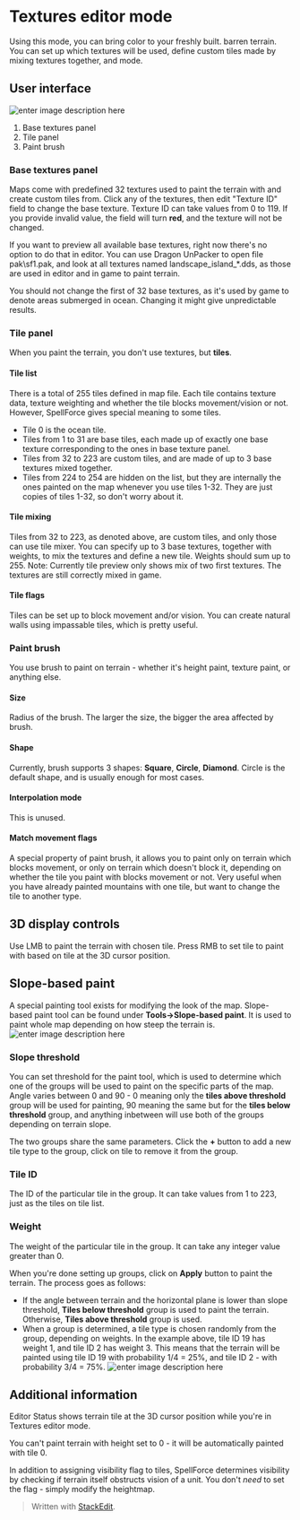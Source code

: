 # Textures editor mode
Using this mode, you can bring color to your freshly built. barren terrain. You can set up which textures will be used, define custom tiles made by mixing textures together, and mode.

## User interface
![enter image description here](https://lh3.googleusercontent.com/NHbQ8fW-S4ymdEcd7iN3-BK22cRLQKeeZreFmFMe9fFc6NLXGHEuu_7_sqqddXKYDUf4NAwgoqdd)
1. Base textures panel
2. Tile panel
3. Paint brush

### Base textures panel
Maps come with predefined 32 textures used to paint the terrain with and create custom tiles from. Click any of the textures, then edit "Texture ID" field to change the base texture. Texture ID can take values from 0 to 119. If you provide invalid value, the field will turn **red**, and the texture will not be changed.

If you want to preview all available base textures, right now there's no option to do that in editor. You can use Dragon UnPacker to open file pak\\sf1.pak, and look at all textures named landscape_island_*.dds, as those are used in editor and in game to paint terrain.

You should not change the first of 32 base textures, as it's used by game to denote areas submerged in ocean. Changing it might give unpredictable results.

### Tile panel
When you paint the terrain, you don't use textures, but **tiles**.
#### Tile list
There is a total of 255 tiles defined in map file. Each tile contains texture data, texture weighting and whether the tile blocks movement/vision or not. However, SpellForce gives special meaning to some tiles.
- Tile 0 is the ocean tile.
- Tiles from 1 to 31 are base tiles, each made up of exactly one base texture corresponding to the ones in base texture panel.
- Tiles from 32 to 223 are custom tiles, and are made of up to 3 base textures mixed together.
- Tiles from 224 to 254 are hidden on the list, but they are internally the ones painted on the map whenever you use tiles 1-32. They are just copies of tiles 1-32, so don't worry about it.
#### Tile mixing
Tiles from 32 to 223, as denoted above, are custom tiles, and only those can use tile mixer. You can specify up to 3 base textures, together with weights, to mix the textures and define a new tile. Weights should sum up to 255.
Note: Currently tile preview only shows mix of two first textures. The textures are still correctly mixed in game.
#### Tile flags
Tiles can be set up to block movement and/or vision. You can create natural walls using impassable tiles, which is pretty useful.

### Paint brush
You use brush to paint on terrain - whether it's height paint, texture paint, or anything else.
#### Size
Radius of the brush. The larger the size, the bigger the area affected by brush.
#### Shape
Currently, brush supports 3 shapes: **Square**, **Circle**, **Diamond**. Circle is the default shape, and is usually enough for most cases.
#### Interpolation mode
This is unused.
#### Match movement flags
A special property of paint brush, it allows you to paint only on terrain which blocks movement, or only on terrain which doesn't block it, depending on whether the tile you paint with blocks movement or not. Very useful when you have already painted mountains with one tile, but want to change the tile to another type.

## 3D display controls
Use LMB to paint the terrain with chosen tile. Press RMB to set tile to paint with based on tile at the 3D cursor position.

## Slope-based paint
A special painting tool exists for modifying the look of the map. Slope-based paint tool can be found under **Tools->Slope-based paint**. It is used to paint whole map depending on how steep the terrain is.
![enter image description here](https://lh3.googleusercontent.com/l4cqFrwZmxyd2W0yCD9Xb6RlMxNW1Oy1DCT3BvkyOrwC3r4lH4GAxDLGS1YMXeL3UHN1s5lQr0mi)
### Slope threshold
You can set threshold for the paint tool, which is used to determine which one of the groups will be used to paint on the specific parts of the map. Angle varies between 0 and 90 - 0 meaning only the **tiles above threshold** group will be used for painting, 90 meaning the same but for the **tiles below threshold** group, and anything inbetween will use both of the groups depending on terrain slope.

The two groups share the same parameters. Click the **+** button to add a new tile type to the group, click on tile to remove it from the group.
### Tile ID
The ID of the particular tile in the group. It can take values from 1 to 223, just as the tiles on tile list.
### Weight
The weight of the particular tile in the group. It can take any integer value greater than 0.

When you're done setting up groups, click on **Apply** button to paint the terrain. The process goes as follows:
- If the angle between terrain and the horizontal plane is lower than slope threshold, **Tiles below threshold** group is used to paint the terrain. Otherwise, **Tiles above threshold** group is used.
- When a group is determined, a tile type is chosen randomly from the group, depending on weights. In the example above, tile ID 19 has weight 1, and tile ID 2 has weight 3. This means that the terrain will be painted using tile ID 19 with probability 1/4 = 25%, and tile ID 2 - with probability 3/4 = 75%.
![enter image description here](https://lh3.googleusercontent.com/MDv8VBGZTX2BUcY51fmy-ygYfJHgrtCuDH_vYyYk_tnXyJJ_4seSf3pmMutuHON_jA1bD_jTxNCX)

## Additional information
Editor Status shows terrain tile at the 3D cursor position while you're in Textures editor mode.

You can't paint terrain with height set to 0 - it will be automatically painted with tile 0.

In addition to assigning visibility flag to tiles, SpellForce determines visibility by checking if terrain itself obstructs vision of a unit. You don't _need_ to set the flag - simply modify the heightmap.
> Written with [StackEdit](https://stackedit.io/).
<!--stackedit_data:
eyJoaXN0b3J5IjpbLTExODA3NDY1MTFdfQ==
-->